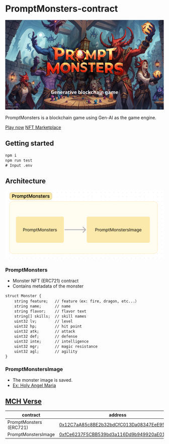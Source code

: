 # PromptMonsters-contract

![title](/images/title.png)

PromptMonsters is a blockchain game using Gen-AI as the game engine.

[Play now](https://prompt-monsters.com/)
[NFT Marketplace](https://tofunft.com/ja/collection/promptmonsters/items)

## Getting started

```shell
npm i
npm run test
# Input .env
```

## Architecture

![architecture](/images/architecture.png)

### PromptMonsters
- Monster NFT (ERC721) contract
- Contains metadata of the monster
```solidity
struct Monster {
	string feature;   // feature（ex: fire, dragon, etc...）
	string name;      // name
	string flavor;    // flavor text
	string[] skills;  // skill names
	uint32 lv;        // level
	uint32 hp;        // hit point
	uint32 atk;       // attack
	uint32 def;       // defense
	uint32 inte;      // intelligence
	uint32 mgr;       // magic resistance
	uint32 agl;       // agility
}
```

### PromptMonstersImage
- The monster image is saved.
- [Ex: Holy Angel Maria](https://tofunft.com/ja/nft/mch-verse/0x12C7aA85c8BE2b32bdCfC013Da08347EeE95c238/386)

## [MCH Verse](https://explorer.oasys.mycryptoheroes.net/)
|contract|address|
|---|---|
|PromptMonsters (ERC721)|[0x12C7aA85c8BE2b32bdCfC013Da08347EeE95c238](https://explorer.oasys.mycryptoheroes.net/address/0x12C7aA85c8BE2b32bdCfC013Da08347EeE95c238)|
|PromptMonstersImage|[0xfCe6237F5CBB539bd3a116Dd9b949920aE01Df58](https://explorer.oasys.mycryptoheroes.net/address/0xfCe6237F5CBB539bd3a116Dd9b949920aE01Df58)|

